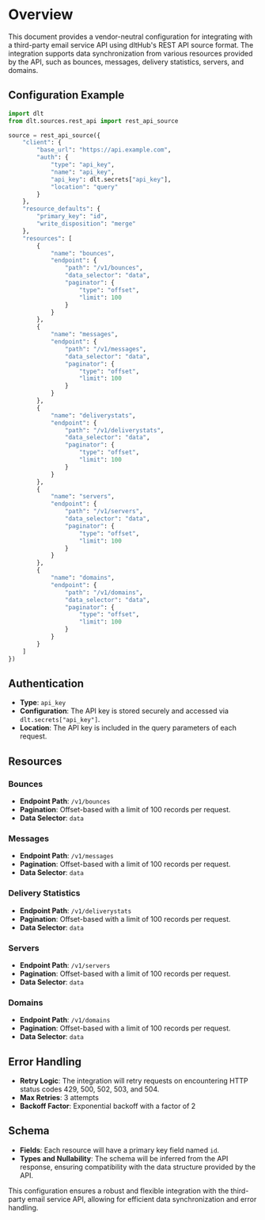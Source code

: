 # Overview

This document provides a vendor-neutral configuration for integrating with a third-party email service API using dltHub's REST API source format. The integration supports data synchronization from various resources provided by the API, such as bounces, messages, delivery statistics, servers, and domains.

## Configuration Example

```python
import dlt
from dlt.sources.rest_api import rest_api_source

source = rest_api_source({
    "client": {
        "base_url": "https://api.example.com",
        "auth": {
            "type": "api_key",
            "name": "api_key",
            "api_key": dlt.secrets["api_key"],
            "location": "query"
        }
    },
    "resource_defaults": {
        "primary_key": "id",
        "write_disposition": "merge"
    },
    "resources": [
        {
            "name": "bounces",
            "endpoint": {
                "path": "/v1/bounces",
                "data_selector": "data",
                "paginator": {
                    "type": "offset",
                    "limit": 100
                }
            }
        },
        {
            "name": "messages",
            "endpoint": {
                "path": "/v1/messages",
                "data_selector": "data",
                "paginator": {
                    "type": "offset",
                    "limit": 100
                }
            }
        },
        {
            "name": "deliverystats",
            "endpoint": {
                "path": "/v1/deliverystats",
                "data_selector": "data",
                "paginator": {
                    "type": "offset",
                    "limit": 100
                }
            }
        },
        {
            "name": "servers",
            "endpoint": {
                "path": "/v1/servers",
                "data_selector": "data",
                "paginator": {
                    "type": "offset",
                    "limit": 100
                }
            }
        },
        {
            "name": "domains",
            "endpoint": {
                "path": "/v1/domains",
                "data_selector": "data",
                "paginator": {
                    "type": "offset",
                    "limit": 100
                }
            }
        }
    ]
})
```

## Authentication

- **Type**: `api_key`
- **Configuration**: The API key is stored securely and accessed via `dlt.secrets["api_key"]`.
- **Location**: The API key is included in the query parameters of each request.

## Resources

### Bounces
- **Endpoint Path**: `/v1/bounces`
- **Pagination**: Offset-based with a limit of 100 records per request.
- **Data Selector**: `data`

### Messages
- **Endpoint Path**: `/v1/messages`
- **Pagination**: Offset-based with a limit of 100 records per request.
- **Data Selector**: `data`

### Delivery Statistics
- **Endpoint Path**: `/v1/deliverystats`
- **Pagination**: Offset-based with a limit of 100 records per request.
- **Data Selector**: `data`

### Servers
- **Endpoint Path**: `/v1/servers`
- **Pagination**: Offset-based with a limit of 100 records per request.
- **Data Selector**: `data`

### Domains
- **Endpoint Path**: `/v1/domains`
- **Pagination**: Offset-based with a limit of 100 records per request.
- **Data Selector**: `data`

## Error Handling

- **Retry Logic**: The integration will retry requests on encountering HTTP status codes 429, 500, 502, 503, and 504.
- **Max Retries**: 3 attempts
- **Backoff Factor**: Exponential backoff with a factor of 2

## Schema

- **Fields**: Each resource will have a primary key field named `id`.
- **Types and Nullability**: The schema will be inferred from the API response, ensuring compatibility with the data structure provided by the API.

This configuration ensures a robust and flexible integration with the third-party email service API, allowing for efficient data synchronization and error handling.
